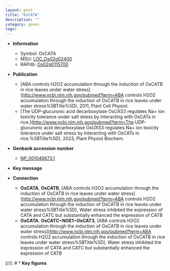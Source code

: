 ```yaml
---
layout: post
title: "OsCATA"
description: ""
category: genes
tags: 
---
```


* **Information**  
    + Symbol: OsCATA  
    + MSU: [LOC_Os02g02400](http://rice.uga.edu/cgi-bin/ORF_infopage.cgi?orf=LOC_Os02g02400)  
    + RAPdb: [Os02g0115700](http://rapdb.dna.affrc.go.jp/viewer/gbrowse_details/irgsp1?name=Os02g0115700)  

* **Publication**  
    + [ABA controls H2O2 accumulation through the induction of OsCATB in rice leaves under water stress](http://www.ncbi.nlm.nih.gov/pubmed?term=ABA controls H2O2 accumulation through the induction of OsCATB in rice leaves under water stress%5BTitle%5D), 2011, Plant Cell Physiol.
    + [The UDP-glucuronic acid decarboxylase OsUXS3 regulates Na+ ion toxicity tolerance under salt stress by interacting with OsCATs in rice.](http://www.ncbi.nlm.nih.gov/pubmed?term=The UDP-glucuronic acid decarboxylase OsUXS3 regulates Na+ ion toxicity tolerance under salt stress by interacting with OsCATs in rice.%5BTitle%5D), 2023, Plant Physiol Biochem.

* **Genbank accession number**  
    + [NP_001045673.1](http://www.ncbi.nlm.nih.gov/nuccore/NP_001045673.1)

* **Key message**  

* **Connection**  
    + __OsCATA__, __OsCATB__, [ABA controls H2O2 accumulation through the induction of OsCATB in rice leaves under water stress](http://www.ncbi.nlm.nih.gov/pubmed?term=ABA controls H2O2 accumulation through the induction of OsCATB in rice leaves under water stress%5BTitle%5D), Water stress inhibited the expression of CATA and CATC but substantially enhanced the expression of CATB
    + __OsCATA__, __OsCATC~NOE1~OsCAT3__, [ABA controls H2O2 accumulation through the induction of OsCATB in rice leaves under water stress](http://www.ncbi.nlm.nih.gov/pubmed?term=ABA controls H2O2 accumulation through the induction of OsCATB in rice leaves under water stress%5BTitle%5D), Water stress inhibited the expression of CATA and CATC but substantially enhanced the expression of CATB

[//]: # * **Key figures**  


